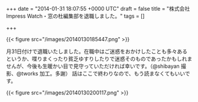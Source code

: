 
+++
date = "2014-01-31 18:07:55 +0000 UTC"
draft = false
title = "株式会社 Impress Watch・窓の杜編集部を退職しました。"
tags = []

+++


{{< figure src="/images/20140130185447.png"  >}}

月31日付けで退職いたしました。在職中はご迷惑をおかけしたことも多々あるというか、喋りまくったり貧乏ゆすりしたりで迷惑そのものであったかもしれませんが、今後も生暖かい目で見守っていただければ幸いです。（@shibayan 撮影、@tworks 加工。多謝） 話はここで終わりなので、もう読まなくてもいいです。

{{< figure src="/images/20140130200117.png"  >}}

